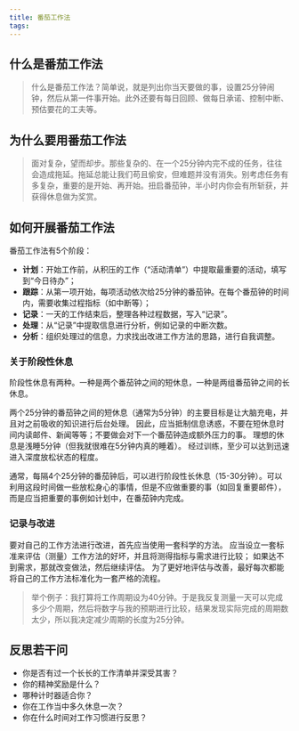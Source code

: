 ```yaml
---
title: 番茄工作法
tags:
---
```


## 什么是番茄工作法
> 什么是番茄工作法？简单说，就是列出你当天要做的事，设置25分钟闹钟，然后从第一件事开始。此外还要有每日回顾、做每日承诺、控制中断、预估要花的工夫等。

## 为什么要用番茄工作法

> 面对复杂，望而却步。那些复杂的、在一个25分钟内完不成的任务，往往会造成拖延。拖延总能让我们苟且偷安，但难题并没有消失。别考虑任务有多复杂，重要的是开始、再开始。扭启番茄钟，半小时内你会有所斩获，并获得休息做为奖赏。

## 如何开展番茄工作法

番茄工作法有5个阶段：
- **计划**：开始工作前，从积压的工作（“活动清单”）中提取最重要的活动，填写到“今日待办”；
- **跟踪**：从第一项开始，每项活动依次给25分钟的番茄钟。在每个番茄钟的时间内，需要收集过程指标（如中断等）；
- **记录**：一天的工作结束后，整理各种过程数据，写入“记录”。
- **处理**：从“记录”中提取信息进行分析，例如记录的中断次数。
- **分析**：组织处理过的信息，力求找出改进工作方法的思路，进行自我调整。

### 关于阶段性休息

阶段性休息有两种。一种是两个番茄钟之间的短休息，一种是两组番茄钟之间的长休息。

两个25分钟的番茄钟之间的短休息（通常为5分钟）的主要目标是让大脑充电，并且对之前吸收的知识进行后台处理。
因此，应当抵制信息诱惑，不要在短休息时间内读邮件、新闻等等；不要做会对下一个番茄钟造成额外压力的事。
理想的休息是浅睡5分钟（但我就很难在5分钟内真的睡着）。
经过训练，至少可以达到迅速进入深度放松状态的程度。

通常，每隔4个25分钟的番茄钟后，可以进行阶段性长休息（15-30分钟）。可以利用这段时间做一些放松身心的事情，但是不应做重要的事（如回复重要邮件），而是应当把重要的事例如计划中，在番茄钟内完成。

### 记录与改进

要对自己的工作方法进行改进，首先应当使用一套科学的方法。
应当设立一套标准来评估（测量）工作方法的好坏，并且将测得指标与需求进行比较；
如果达不到需求，那就改变做法，然后继续评估。
为了更好地评估与改善，最好每次都能将自己的工作方法标准化为一套严格的流程。

> 举个例子：我打算将工作周期设为40分钟。于是我反复测量一天可以完成多少个周期，然后将数字与我的预期进行比较，结果发现实际完成的周期数太少，所以我决定减少周期的长度为25分钟。

## 反思若干问

- 你是否有过一个长长的工作清单并深受其害？
- 你的精神奖励是什么？
- 哪种计时器适合你？
- 你在工作当中多久休息一次？
- 你在什么时间对工作习惯进行反思？
